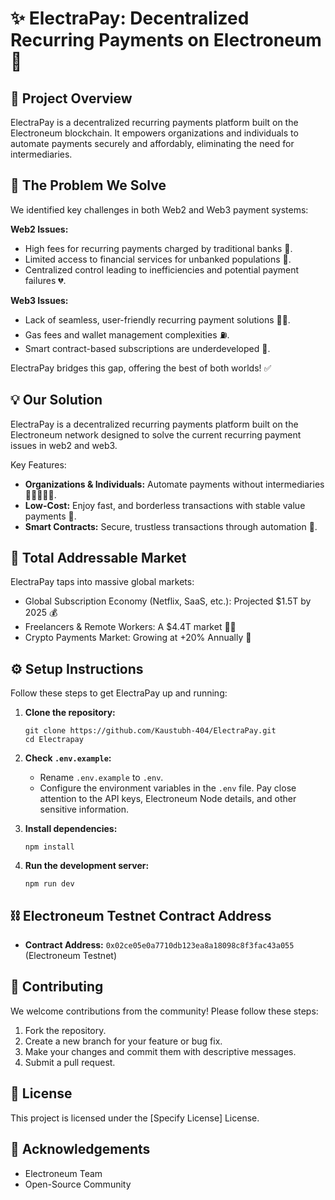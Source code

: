# ✨ ElectraPay: Decentralized Recurring Payments on Electroneum 🚀

## 🌟 Project Overview

ElectraPay is a decentralized recurring payments platform built on the Electroneum blockchain. It empowers organizations and individuals to automate payments securely and affordably, eliminating the need for intermediaries.

## 🤔 The Problem We Solve

We identified key challenges in both Web2 and Web3 payment systems:

**Web2 Issues:**

*   High fees for recurring payments charged by traditional banks 💸.
*   Limited access to financial services for unbanked populations 🚫.
*   Centralized control leading to inefficiencies and potential payment failures 💔.

**Web3 Issues:**

*   Lack of seamless, user-friendly recurring payment solutions 🤷‍♂️.
*   Gas fees and wallet management complexities ⛽.
*   Smart contract-based subscriptions are underdeveloped 📜.

ElectraPay bridges this gap, offering the best of both worlds! ✅

## 💡 Our Solution

ElectraPay is a decentralized recurring payments platform built on the Electroneum network designed to solve the current recurring payment issues in web2 and web3.

Key Features:

*   **Organizations & Individuals:** Automate payments without intermediaries 🧑‍💼🤝🧑‍💼.
*   **Low-Cost:** Enjoy fast, and borderless transactions with stable value payments 💸.
*   **Smart Contracts:** Secure, trustless transactions through automation 🤖.

## 🎯 Total Addressable Market

ElectraPay taps into massive global markets:

*   Global Subscription Economy (Netflix, SaaS, etc.): Projected \$1.5T by 2025 💰
*   Freelancers & Remote Workers: A \$4.4T market 🧑‍💻
*   Crypto Payments Market: Growing at +20% Annually 🚀

## ⚙️ Setup Instructions

Follow these steps to get ElectraPay up and running:

1.  **Clone the repository:**

    ```
    git clone https://github.com/Kaustubh-404/ElectraPay.git
    cd Electrapay
    ```

2.  **Check `.env.example`:**

    *   Rename `.env.example` to `.env`.
    *   Configure the environment variables in the `.env` file. Pay close attention to the API keys, Electroneum Node details, and other sensitive information.

3.  **Install dependencies:**

    ```
    npm install
    ```

4.  **Run the development server:**

    ```
    npm run dev
    ```

## ⛓️ Electroneum Testnet Contract Address

*   **Contract Address:** `0x02ce05e0a7710db123ea8a18098c8f3fac43a055` (Electroneum Testnet)

## 🚀 Contributing

We welcome contributions from the community! Please follow these steps:

1.  Fork the repository.
2.  Create a new branch for your feature or bug fix.
3.  Make your changes and commit them with descriptive messages.
4.  Submit a pull request.

## 🤝 License

This project is licensed under the [Specify License] License.

## 🫶 Acknowledgements

*   Electroneum Team
*   Open-Source Community

